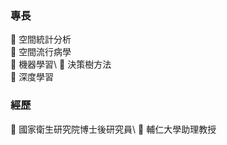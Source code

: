 ### 專長
:ant: 空間統計分析\
:ant: 空間流行病學\
:ant: 機器學習\ 
:ant: 決策樹方法\
:ant: 深度學習

### 經歷
:ant: 國家衛生研究院博士後研究員\ 
:ant: 輔仁大學助理教授 


